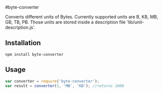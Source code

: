 #byte-converter

Converts different units of Bytes.
Currently supported units are B, KB, MB, GB, TB, PB. Those units are stored inside a description file 'lib/unit-description.js'.

## Installation
    npm install byte-converter

## Usage
```javascript
var converter = require('byte-converter');
var result = converter(1, 'MB', 'KB'); //returns 1000

